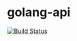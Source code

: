 # golang-api

[![Build Status](https://travis-ci.com/samgiles/golang-api.svg?branch=master)](https://travis-ci.com/samgiles/golang-api)
